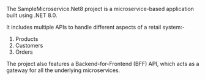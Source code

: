 The SampleMicroservice.Net8 project is a microservice-based application built using .NET 8.0. 

It includes multiple APIs to handle different aspects of a retail system:-
1. Products
2. Customers
3. Orders
  
The project also features a Backend-for-Frontend (BFF) API, which acts as a gateway for all the underlying microservices.
